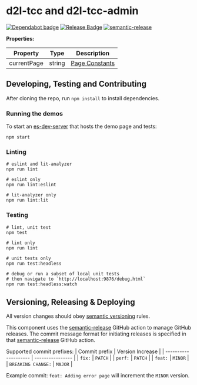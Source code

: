 # d2l-tcc and d2l-tcc-admin

[![Dependabot badge](https://flat.badgen.net/dependabot/Brightspace/custom-teacher-course-creation?icon=dependabot)](https://app.dependabot.com/)
[![Release Badge](https://github.com/Brightspace/custom-teacher-course-creation/workflows/release/badge.svg)](https://github.com/Brightspace/custom-teacher-course-creation/actions?query=workflow%3Arelease)
[![semantic-release](https://img.shields.io/badge/%20%20%F0%9F%93%A6%F0%9F%9A%80-semantic--release-e10079.svg)](https://github.com/BrightspaceUI/actions/tree/master/semantic-release)

**Properties:**

| Property | Type | Description |
|--|--|--|
|currentPage |string | [Page Constants](https://github.com/Brightspace/custom-teacher-course-creation/blob/master/src/constants.js#L1) |

## Developing, Testing and Contributing

After cloning the repo, run `npm install` to install dependencies.

### Running the demos

To start an [es-dev-server](https://open-wc.org/developing/es-dev-server.html) that hosts the demo page and tests:

```shell
npm start
```

### Linting

```shell
# eslint and lit-analyzer
npm run lint

# eslint only
npm run lint:eslint

# lit-analyzer only
npm run lint:lit
```

### Testing

```shell
# lint, unit test
npm test

# lint only
npm run lint

# unit tests only
npm run test:headless

# debug or run a subset of local unit tests
# then navigate to `http://localhost:9876/debug.html`
npm run test:headless:watch
```

## Versioning, Releasing & Deploying

All version changes should obey [semantic versioning](https://semver.org/) rules.

This component uses the [semantic-release](https://github.com/BrightspaceUI/actions/tree/master/semantic-release) GitHub action to manage GitHub releases. The commit message format for initiating releases is specified in that [semantic-release](https://github.com/BrightspaceUI/actions/tree/master/semantic-release) GitHub action.

Supported commit prefixes:
| Commit prefix        | Version Increase |
| -------------------- | ---------------- |
| `fix:`               | `PATCH`          |
| `perf:`              | `PATCH`          |
| `feat:`              | `MINOR`          |
| `BREAKING CHANGE:`   | `MAJOR`          |

Example commit: `feat: Adding error page` will increment the `MINOR` version.

